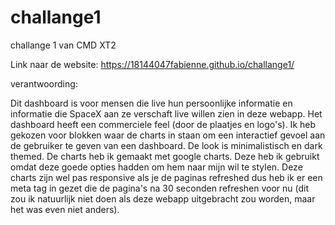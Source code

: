# challange1
challange 1 van CMD XT2

Link naar de website: https://18144047fabienne.github.io/challange1/

verantwoording:

Dit dashboard is voor mensen die live hun persoonlijke informatie en informatie die SpaceX aan ze verschaft live willen zien in deze webapp. Het dashboard heeft een commerciele feel (door de plaatjes en logo's). Ik heb gekozen voor blokken waar de charts in staan om een interactief gevoel aan de gebruiker te geven van een dashboard. De look is minimalistisch en dark themed. De charts heb ik gemaakt met google charts. Deze heb ik gebruikt omdat deze goede opties hadden om hem naar mijn wil te stylen. Deze charts zijn wel pas responsive als je de paginas refreshed dus heb ik er een meta tag in gezet die de pagina's na 30 seconden refreshen voor nu (dit zou ik natuurlijk niet doen als deze webapp uitgebracht zou worden, maar het was even niet anders).

